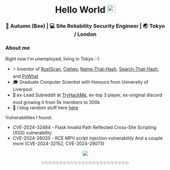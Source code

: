 <div align="center">
  <h1> Hello World <img src="https://media.giphy.com/media/hvRJCLFzcasrR4ia7z/giphy.gif" width="25px"></h1>
</div>
 
<p align='center'> 

<div align="center">
<h3> 🐝 Autumn (Bee) | 💻 Site Reliability Security Engineer | 🌏 Tokyo / London </h3> 
</div>

### About me 

Right now I'm unemployed, living in Tokyo :-)

- ⚡  Inventor of [RustScan](https://github.com/rustscan/rustscan), [Ciphey](https://github.com/ciphey/ciphey), [Name-That-Hash](https://github.com/HashPals/Name-That-Hash), [Search-That-Hash](https://github.com/HashPals/Search-That-Hash), and [PyWhat](https://github.com/bee-san/pyWhat)
- 🎓  Graduate Computer Scientist with Honours from University of Liverpool
- 🎖  ex-Lead Subreddit at [TryHackMe](https://tryhackme.com), ex-top 3 player, ex-original discord mod growing it from 5k members to 300k
- 👀  I blog random stuff here [here](https://skerritt.blog/)

Vulnerabilities I found:

* CVE-2024-32484 - Flask Invalid Path Reflected Cross-Site Scripting (XSS) vulnerability
* CVE-2024-26020 - RCE MPV script injection vulnerability
And a couple more (CVE-2024-32152, CVE-2024-29073)

<p align='center'>
<img src="https://github-readme-stats.vercel.app/api?username=bee-san"/>
</p>

<div align="center">

✨✨✨✨✨✨✨✨✨✨✨✨✨✨✨✨✨✨✨✨✨✨✨✨

</div>
<!--
**trinwin/trinwin** is a ✨ _special_ ✨ repository because its `README.md` (this file) appears on your GitHub profile.

Also I stole this off of Trinity this is 100% theirs.
-->
